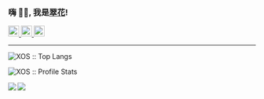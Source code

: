 ### 嗨 👋🏽, 我是[翠花](https://www.nange.cn)!

<a href="https://twitter.com/PeinanXu">
  <img alt="佩佩 | Twitter" width="22px" src="https://cdn.jsdelivr.net/npm/simple-icons@v3/icons/twitter.svg" />
</a>
<a href="https://t.me/laoxu">
  <img alt="Telegram Channel" width="22px" src="https://cdn.jsdelivr.net/npm/simple-icons@v3/icons/telegram.svg" />
</a>
<a href="https://www.instagram.com/nange.cn/">
  <img alt="Instagram" width="22px" src="https://cdn.jsdelivr.net/npm/simple-icons@v3/icons/instagram.svg" />
</a>

---
<p align="left">
  <img src="https://github-readme-stats.vercel.app/api/top-langs/?username=XOS&langs_count=10&theme=tokyonight&layout=compact" alt="XOS :: Top Langs" />
</p>
<p align="left">
  <img src="https://github-readme-stats.vercel.app/api?username=XOS&show_icons=true&theme=synthwave" alt="XOS :: Profile Stats" />
</p>
<p align="center">
<a href="https://github.com/xos/Config">
  <img align="left" src="https://github-readme-stats.vercel.app/api/pin/?username=xos&repo=Config" />
</a>
<a href="https://github.com/xos/Home">
  <img align="left" src="https://github-readme-stats.vercel.app/api/pin/?username=xos&repo=Home" />
</a>
</p>


